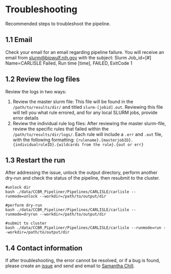 # Troubleshooting
Recommended steps to troubleshoot the pipeline.

## 1.1 Email
Check your email for an email regarding pipeline failure. You will receive an email from slurm@biowulf.nih.gov with the subject: Slurm Job_id=[#] Name=CARLISLE Failed, Run time [time], FAILED, ExitCode 1

## 1.2 Review the log files
Review the logs in two ways:

1. Review the master slurm file: This file will be found in the `/path/to/results/dir/` and titled `slurm-[jobid].out`. Reviewing this file will tell you what rule errored, and for any local SLURM jobs, provide error details
2. Review the individual rule log files: After reviewing the master slurm-file, review the specific rules that failed within the `/path/to/results/dir/logs/`. Each rule will include a `.err` and `.out` file, with the following formatting: `{rulename}.{masterjobID}.{individualruleID}.{wildcards from the rule}.{out or err}`

## 1.3 Restart the run
After addressing the issue, unlock the output directory, perform another dry-run and check the status of the pipeline, then resubmit to the cluster.
```
#unlock dir
bash ./data/CCBR_Pipeliner/Pipelines/CARLISLE/carlisle --runmode=unlock --workdir=/path/to/output/dir

#perform dry-run
bash ./data/CCBR_Pipeliner/Pipelines/CARLISLE/carlisle --runmode=dryrun --workdir=/path/to/output/dir

#submit to cluster
bash ./data/CCBR_Pipeliner/Pipelines/CARLISLE/carlisle --runmode=run --workdir=/path/to/output/dir
```

## 1.4 Contact information
If after troubleshooting, the error cannot be resolved, or if a bug is found, please create an [issue](https://github.com/CCBR/CARLISLE/issues) and send and email to [Samantha Chill](mailto:samantha.sevilla@nih.gov).